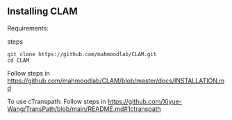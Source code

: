 ## Installing CLAM

Requirements:


steps
```
git clone https://github.com/mahmoodlab/CLAM.git
cd CLAM
```

Follow steps in https://github.com/mahmoodlab/CLAM/blob/master/docs/INSTALLATION.md


To use cTranspath:
Follow steps in https://github.com/Xiyue-Wang/TransPath/blob/main/README.md#1ctranspath



